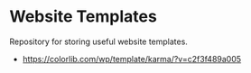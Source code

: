 # Website Templates

Repository for storing useful website templates.

- https://colorlib.com/wp/template/karma/?v=c2f3f489a005 
